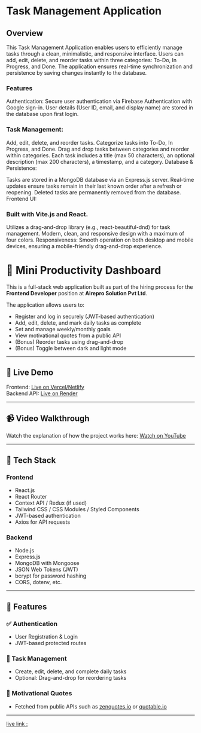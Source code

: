 # Task Management Application
## Overview
This Task Management Application enables users to efficiently manage tasks through a clean, minimalistic, and responsive interface. Users can add, edit, delete, and reorder tasks within three categories: To-Do, In Progress, and Done. The application ensures real-time synchronization and persistence by saving changes instantly to the database.

### Features
Authentication: Secure user authentication via Firebase Authentication with Google sign-in. User details (User ID, email, and display name) are stored in the database upon first login.

### Task Management:

Add, edit, delete, and reorder tasks.
Categorize tasks into To-Do, In Progress, and Done.
Drag and drop tasks between categories and reorder within categories.
Each task includes a title (max 50 characters), an optional description (max 200 characters), a timestamp, and a category.
Database & Persistence:

Tasks are stored in a MongoDB database via an Express.js server.
Real-time updates ensure tasks remain in their last known order after a refresh or reopening.
Deleted tasks are permanently removed from the database.
Frontend UI:

### Built with Vite.js and React.
Utilizes a drag-and-drop library (e.g., react-beautiful-dnd) for task management.
Modern, clean, and responsive design with a maximum of four colors.
Responsiveness: Smooth operation on both desktop and mobile devices, ensuring a mobile-friendly drag-and-drop experience.

# 🧠 Mini Productivity Dashboard

This is a full-stack web application built as part of the hiring process for the **Frontend Developer** position at **Airepro Solution Pvt Ltd**.

The application allows users to:
- Register and log in securely (JWT-based authentication)
- Add, edit, delete, and mark daily tasks as complete
- Set and manage weekly/monthly goals
- View motivational quotes from a public API
- (Bonus) Reorder tasks using drag-and-drop
- (Bonus) Toggle between dark and light mode

---

## 🔗 Live Demo

Frontend: [Live on Vercel/Netlify](https://task-management-b4adc.web.app/)  
Backend API: [Live on Render](https://task-managment-server-jilq.onrender.com)

---

## 📹 Video Walkthrough

Watch the explanation of how the project works here: [Watch on YouTube](#)

---

## 📁 Tech Stack

### Frontend
- React.js
- React Router
- Context API / Redux (if used)
- Tailwind CSS / CSS Modules / Styled Components
- JWT-based authentication
- Axios for API requests

### Backend
- Node.js
- Express.js
- MongoDB with Mongoose
- JSON Web Tokens (JWT)
- bcrypt for password hashing
- CORS, dotenv, etc.

---

## 🚀 Features

### ✅ Authentication
- User Registration & Login
- JWT-based protected routes

### 📝 Task Management
- Create, edit, delete, and complete daily tasks
- Optional: Drag-and-drop for reordering tasks


### 💬 Motivational Quotes
- Fetched from public APIs such as [zenquotes.io](https://zenquotes.io/) or [quotable.io](https://quotable.io/)

<!-- ### 🌙 UI Enhancements
- Responsive design
- Dark/Light mode toggle (optional bonus) -->

---



 [live link :](https://task-management-b4adc.web.app/)